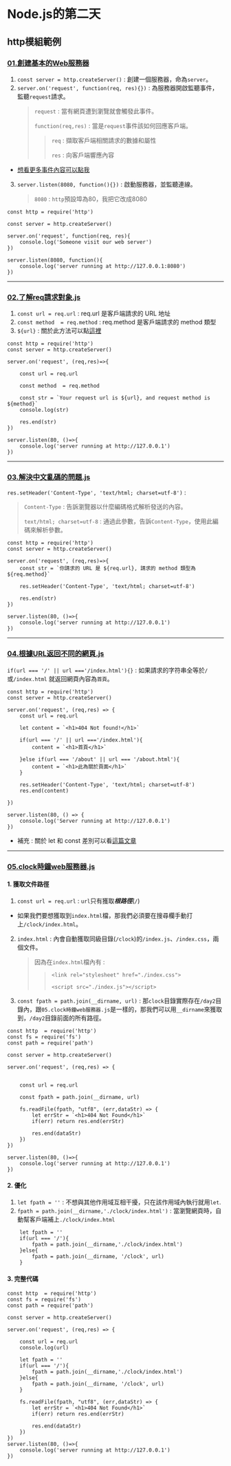 # Node.js的第二天
## http模組範例
### [01.創建基本的Web服務器](./01.創建基本的Web服務.js)
1. `const server = http.createServer()` : 創建一個服務器，命為`server`。
2. `server.on('request', function(req, res){})` : 為服務器開啟監聽事件，監聽`request`請求。
    > `request` : 當有網頁遭到瀏覽就會觸發此事件。
    > 
    > `function(req,res)` : 當是`request`事件該如何回應客戶端。
    >> `req` : 擷取客戶端相關請求的數據和屬性
    >>
    >> `res` : 向客戶端響應內容
* [想看更多事件內容可以點我](https://nodejs.org/dist/latest-v16.x/docs/api/http.html)

3. `server.listen(8080, function(){})` : 啟動服務器，並監聽連線。
    > `8080` : `http`預設埠為80，我把它改成8080


```
const http = require('http')

const server = http.createServer()

server.on('request', function(req, res){ 
    console.log('Someone visit our web server')
})

server.listen(8080, function(){
    console.log('server running at http://127.0.0.1:8080')
})
```
---
### [02.了解req請求對象.js](./02.了解req請求對象.js)
1. `const url = req.url` : req.url 是客戶端請求的 URL 地址
2. `const method  = req.method` : req.method 是客戶端請求的 method 類型
3. `${url}` : 關於此方法可以點[這裡](https://developer.mozilla.org/zh-TW/docs/Learn/JavaScript/First_steps/Strings)

```
const http = require('http')
const server = http.createServer()

server.on('request', (req,res)=>{

    const url = req.url

    const method  = req.method

    const str = `Your request url is ${url}, and request method is ${method}`
    console.log(str)

    res.end(str)
})

server.listen(80, ()=>{
    console.log('server running at http://127.0.0.1')
})
```
---
### [03.解決中文亂碼的問題.js](./03.解決中文亂碼的問題.js)
`res.setHeader('Content-Type', 'text/html; charset=utf-8')` :
> `Content-Type` : 告訴瀏覽器以什麼編碼格式解析發送的內容。
>
>`text/html; charset=utf-8` : 通過此參數，告訴`Content-Type`，使用此編碼來解析參數。

```
const http = require('http')
const server = http.createServer()

server.on('request', (req,res)=>{
    const str = `你請求的 URL 是 ${req.url}, 請求的 method 類型為 ${req.method}`
    
    res.setHeader('Content-Type', 'text/html; charset=utf-8')

    res.end(str)
})

server.listen(80, ()=>{
    console.log('server running at http://127.0.0.1')
})
```
---
### [04.根據URL返回不同的網頁.js](./04.根據URL返回不同的網頁.js)
`if(url === '/' || url ==='/index.html'){}` : 如果請求的字符串全等於`/`或`/index.html`
就返回網頁內容為`首頁`。

```
const http = require('http')
const server = http.createServer()

server.on('request', (req,res) => {
    const url = req.url

    let content = `<h1>404 Not found!</h1>`

    if(url === '/' || url ==='/index.html'){
        content = `<h1>首頁</h1>`

    }else if(url === '/about' || url === '/about.html'){
        content = `<h1>此為關於頁面</h1>`
    }

    res.setHeader('Content-Type', 'text/html; charset=utf-8')
    res.end(content)

})

server.listen(80, () => {
    console.log('Server running at http://127.0.0.1')
})
```
* 補充 : 關於 let 和 const 差別可以看[這篇文章](https://ithelp.ithome.com.tw/articles/10199513)
---
### [05.clock時鐘web服務器.js](./05.clock時鐘web服務器.js)

#### 1. 獲取文件路徑 

1. `const url = req.url` : `url`只有獲取***根路徑***(`/`)
* 如果我們要想獲取到`index.html`檔，那我們必須要在搜尋欄手動打上`/clock/index.html`。

2. `index.html` : 內會自動獲取同級目錄(`/clock`)的`/index.js`、`/index.css`，兩個文件。
    > 因為在`index.html`檔內有 : 
    >> `<link rel="stylesheet" href="./index.css">`
    >>
    >> `<script src="./index.js"></script>`

3. `const fpath = path.join(__dirname, url)` :
那`clock`目錄實際存在`/day2`目錄內，跟`05.clock時鐘web服務器.js`是一樣的，那我們可以用`__dirname`來獲取到，`/day2`目錄前面的所有路徑。


```
const http  = require('http')
const fs = require('fs')
const path = require('path')

const server = http.createServer()

server.on('request', (req,res) => {


    const url = req.url

    const fpath = path.join(__dirname, url)

    fs.readFile(fpath, "utf8", (err,dataStr) => {
        let errStr = `<h1>404 Not Found</h1>`
        if(err) return res.end(errStr)

        res.end(dataStr)
    })
})

server.listen(80, ()=>{
    console.log('server running at http://127.0.0.1')
})
```

#### 2. 優化

1. `let fpath = ''` : 不想與其他作用域互相干擾，只在該作用域內執行就用`let`.
2. `fpath = path.join(__dirname,'./clock/index.html')` : 當瀏覽網頁時，自動幫客戶端補上`./clock/index.html`

```
    let fpath = ''
    if(url === '/'){
        fpath = path.join(__dirname,'./clock/index.html')
    }else{
        fpath = path.join(__dirname, '/clock', url)
    }
```

#### 3. 完整代碼
```
const http  = require('http')
const fs = require('fs')
const path = require('path')

const server = http.createServer()

server.on('request', (req,res) => {

    const url = req.url
    console.log(url)

    let fpath = ''
    if(url === '/'){
        fpath = path.join(__dirname,'./clock/index.html')
    }else{
        fpath = path.join(__dirname, '/clock', url)
    }

    fs.readFile(fpath, "utf8", (err,dataStr) => {
        let errStr = `<h1>404 Not Found</h1>`
        if(err) return res.end(errStr)

        res.end(dataStr)
    })
})
server.listen(80, ()=>{
    console.log('server running at http://127.0.0.1')
})
```